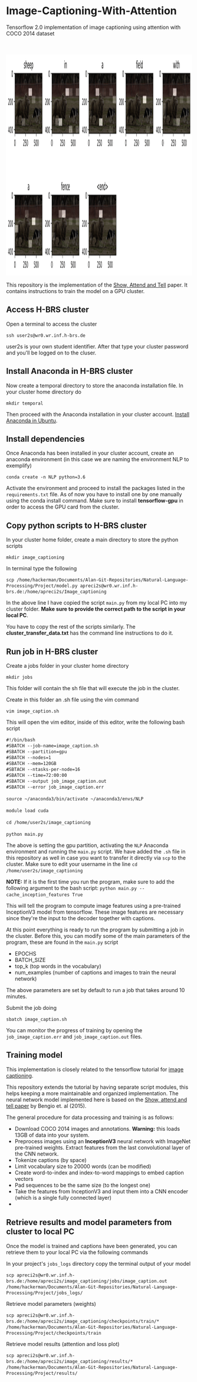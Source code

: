# Image-Captioning-With-Attention
Tensorflow 2.0 implementation of image captioning using attention with COCO 2014 dataset

<p align="center">
  <br><br>
  <img src="images/output_4ouLCB.gif" width="1300" height="600"><br>
  <!--b>This is the look of the Live Visualizer</b!-->
  <!--br><br><br><br><br><br>
  <img src="data/upload.gif"><br>
  <b>This shows the filtering of rostopics in the graph</b!-->
</p>

This repository is the implementation of the [Show, Attend and Tell](https://arxiv.org/abs/1502.03044) paper. It contains instructions to train the model on a GPU cluster. 
## Access H-BRS cluster

Open a terminal to access the cluster

```
ssh user2s@wr0.wr.inf.h-brs.de

```

user2s is your own student identifier. After that type your cluster password and you'll be logged on to the cluser.

## Install Anaconda in H-BRS cluster

Now create a temporal directory to store the anaconda installation file. In your cluster home directory do 

```
mkdir temporal

```

Then proceed with the Anaconda installation in your cluster account. [Install Anaconda in Ubuntu](https://www.digitalocean.com/community/tutorials/how-to-install-anaconda-on-ubuntu-18-04-quickstart).

## Install dependencies

Once Anaconda has been installed in your cluster account, create an anaconda environment (in this case we are naming the environment NLP to exemplify)

```
conda create -n NLP python=3.6
```

Activate the environment and proceed to install the packages listed in the ```requirements.txt``` file. As of now you have to install one by one manually using the conda install command. Make sure to install **tensorflow-gpu** in order to access the GPU card from the cluster.


## Copy python scripts to H-BRS cluster

In your cluster home folder, create a main directory to store the python scripts

```
mkdir image_captioning

```

In terminal type the following

```
scp /home/hackerman/Documents/Alan-Git-Repositories/Natural-Language-Processing/Project/model.py apreci2s@wr0.wr.inf.h-brs.de:/home/apreci2s/Image_captioning

```

In the above line I have copied the script ```main.py``` from my local PC into my cluster folder. **Make sure to provide the correct path to the script in your local PC**.

You have to copy the rest of the scripts similarly. The **cluster_transfer_data.txt** has the command line instructions to do it.

## Run job in H-BRS cluster

Create a jobs folder in your cluster home directory

```
mkdir jobs

```

This folder will contain the sh file that will execute the job in the cluster.

Create in this folder an .sh file using the vim command

```
vim image_caption.sh
```

This will open the vim editor, inside of this editor, write the following bash script

```
#!/bin/bash
#SBATCH --job-name=image_caption.sh
#SBATCH --partition=gpu
#SBATCH --nodes=1
#SBATCH --mem=120GB
#SBTACH --ntasks-per-node=16
#SBATCH --time=72:00:00
#SBATCH --output job_image_caption.out
#SBATCH --error job_image_caption.err

source ~/anaconda3/bin/activate ~/anaconda3/envs/NLP

module load cuda

cd /home/user2s/image_captioning

python main.py

```

The above is setting the gpu partition, activating the ```NLP``` Anaconda environment and running the ```main.py``` script. We have added the ```.sh``` file in this repository as well in case you want to transfer it directly via ```scp``` to the cluster. Make sure to edit your username in the line ```cd /home/user2s/image_captioning```


**NOTE:** If it is the first time you run the program, make sure to add the following argument to the bash script: ```python main.py --cache_inception_features True```

This will tell the program to compute image features using a pre-trained InceptionV3 model from tensorflow. These image features are necessary since they're the input to the decoder together with captions. 

At this point everything is ready to run the program by submitting a job in the cluster. Before this, you can modify some of the main parameters of the program, these are found in the ```main.py``` script

* EPOCHS
* BATCH_SIZE
* top_k (top words in the vocabulary)
* num_examples (number of captions and images to train the neural network)

The above parameters are set by default to run a job that takes around 10 minutes. 

Submit the job doing 

```
sbatch image_caption.sh
```

You can monitor the progress of training by opening the ```job_image_caption.err``` and ```job_image_caption.out``` files. 

## Training model

This implementation is closely related to the tensorflow tutorial for [image captioning](https://github.com/tensorflow/docs/blob/master/site/en/tutorials/text/image_captioning.ipynb). 

This repository extends the tutorial by having separate script modules, this helps keeping a more maintainable and organized implementation. The neural network model implemented here is based on the [Show, attend and tell paper](https://arxiv.org/abs/1502.03044) by Bengio et. al (2015).

The general procedure for data processing and training is as follows:

 * Download COCO 2014 images and annotations. **Warning:** this loads 13GB of data into your system. 
 * Preprocess images using an **InceptionV3** neural network with ImageNet pre-trained weights. Extract features from the last convolutional layer of the CNN network.
 * Tokenize captions (by space)
 * Limit vocabulary size to 20000 words (can be modified)
 * Create word-to-index and index-to-word mappings to embed caption vectors
 * Pad sequences to be the same size (to the longest one)
 * Take the features from InceptionV3 and input them into a CNN encoder (which is a single fully connected layer)
 * 

## Retrieve results and model parameters from cluster to local PC

Once the model is trained and captions have been generated, you can retrieve them to your local PC via the following commands

In your project's ```jobs_logs``` directory copy the terminal output of your model 

```
scp apreci2s@wr0.wr.inf.h-brs.de:/home/apreci2s/image_captioning/jobs/image_caption.out /home/hackerman/Documents/Alan-Git-Repositories/Natural-Language-Processing/Project/jobs_logs/

```

Retrieve model parameters (weights)

```
scp apreci2s@wr0.wr.inf.h-brs.de:/home/apreci2s/image_captioning/checkpoints/train/* /home/hackerman/Documents/Alan-Git-Repositories/Natural-Language-Processing/Project/checkpoints/train
```

Retrieve model results (attention and loss plot)

```
scp apreci2s@wr0.wr.inf.h-brs.de:/home/apreci2s/image_captioning/results/* /home/hackerman/Documents/Alan-Git-Repositories/Natural-Language-Processing/Project/results/

```
